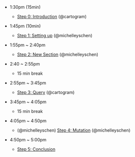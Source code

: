 - 1:30pm (15min)
  - [Step 0: Introduction](./Step%200:%20Introduction.md) (@cartogram) 

- 1:45pm (10min)
  - [Step 1: Setting up](./Step%201:%20Setting%20up.md) (@michelleyschen) 

- 1:55pm ~ 2:40pm
  - [Step 2: New Section](./Step%202:%20New%20Section.md) (@michelleyschen) 

- 2:40 ~ 2:55pm
  - 15 min break
  
- 2:55pm ~ 3:45pm
  - [Step 3: Query](./Step%203:%20Query.md) (@cartogram)

- 3:45pm ~ 4:05pm
  - 15 min break

- 4:05pm ~ 4:50pm
  - (@michelleyschen) [Step 4: Mutation](./Step%204:%20Mutation.md) (@michelleyschen) 
  
- 4:50pm ~ 5:00pm
  - [Step 5: Conclusion](./Step%205:%20Conclusion.md)
